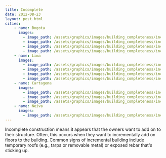 ```yaml
---
title: Incomplete
date: 2012-08-23
layout: post.html
cities:
    - name: Bogota
      images:
        - image_path: /assets/graphics/images/building_completeness/incomplete_bogota_01.jpg
        - image_path: /assets/graphics/images/building_completeness/incomplete_bogota_02.jpg
        - image_path: /assets/graphics/images/building_completeness/incomplete_bogota_03.jpg
        - image_path: /assets/graphics/images/building_completeness/incomplete_bogota_04.jpg
    - name: Lima
      images:
        - image_path: /assets/graphics/images/building_completeness/incomplete_lima_01.png
        - image_path: /assets/graphics/images/building_completeness/incomplete_lima_02.png
        - image_path: /assets/graphics/images/building_completeness/incomplete_lima_03.png
        - image_path: /assets/graphics/images/building_completeness/incomplete_lima_04.png
    - name: Cartagena
      images:
        - image_path: /assets/graphics/images/building_completeness/incomplete_cartagena_02.png
        - image_path: /assets/graphics/images/building_completeness/incomplete_cartagena_03.png
        - image_path: /assets/graphics/images/building_completeness/incomplete_cartagena_04.png
    - name: Neiva
      images:
        - image_path: /assets/graphics/images/building_completeness/incomplete_neiva_04.png  
---
```


Incomplete construction means it appears that the owners want to add on to their structure. Often, this occurs when they want to incrementally add on floors to the building. Common signs of incremental building include temporary roofs (e.g., tarps or removable metal) or exposed rebar that's sticking up.
